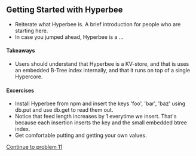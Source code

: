 ## Getting Started with Hyperbee
* Reiterate what Hyperbee is. A brief introduction for people who are starting here.
* In case you jumped ahead, Hyperbee is a ...

#### Takeaways
* Users should understand that Hyperbee is a KV-store, and that is uses an embedded B-Tree index internally, and that it runs on top of a single Hypercore.

#### Excercises
* Install Hyperbee from npm and insert the keys 'foo', 'bar', 'baz' using db.put and use db.get to read them out.
* Notice that feed length increases by 1 everytime we insert. That's because each insertion inserts the key and the small embedded btree index.
* Get comfortable putting and getting your own values.

[Continue to problem 11](11.md)

